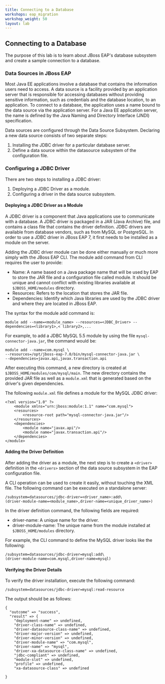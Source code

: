 ```yaml
---
title: Connecting to a Database
workshops: eap_migration
workshop_weight: 50
layout: lab
---
```


## Connecting to a Database

The purpose of this lab is to learn about JBoss EAP's database subsystem and create a sample connection to a database.

### Data Sources in JBoss EAP

Most Java EE applications involve a database that contains the information users need to access. A data source is a facility provided by an application server that is responsible for accessing databases without providing sensitive information, such as credentials and the database location, to an application. To connect to a database, the application uses a name bound to the data source via the application server. For a Java EE application server, the name is defined by the Java Naming and Directory Interface (JNDI) specification.

Data sources are configured through the Data Source Subsystem. Declaring a new data source consists of two separate steps:
1. Installing the JDBC driver for a particular database server.
2. Define a data source within the datasource subsystem of the configuration file.

### Configuring a JDBC Driver

There are two steps to installing a JDBC driver:

1. Deploying a JDBC Driver as a module.
2. Configuring a driver in the data source subsystem.

#### Deploying a JDBC Driver as a Module

A JDBC driver is a component that Java applications use to communicate with a database. A JDBC driver is packaged in a JAR (Java Archive) file, and contains a class file that contains the driver definition. JDBC drivers are available from database vendors, such as from MySQL or PostgreSQL. In order to use a JDBC driver in JBoss EAP 7, it first needs to be installed as a module on
the server.

Adding the JDBC driver module can be done either manually or much more simply with the JBoss EAP CLI. The module add command from CLI requires the user to provide:
- Name: A name based on a Java package name that will be used by EAP to store the JAR file and a configuration file called module. It should be unique and cannot conflict with existing libraries available at `$JBOSS_HOME/modules` directory.
- Resources: Refers to the location that stores the JAR file.
- Dependencies: Identify which Java libraries are used by the JDBC driver and where they are located in JBoss EAP.

The syntax for the module add command is:

```
module add --name=<module_name> --resources=<JDBC_Driver> --dependencies=<library1>,< library2>,...
```

For example, to add a JDBC MySQL 5.5 module by using the file `mysql-connector-java.jar`, the command would be:

```
module add --name=com.mysql \
--resources=/opt/jboss-eap-7.0/bin/mysql-connector-java.jar \
--dependencies=javax.api,javax.transaction.api
```
After executing this command, a new directory is created at `$JBOSS_HOME/modules/com/mysql/main`. The new directory contains the provided JAR file as well as a `module.xml` that is generated based on the driver's given dependencies.

The following `module.xml` file defines a module for the MySQL JDBC driver:

```
<?xml version="1.0" ?>
    <module xmlns="urn:jboss:module:1.1" name="com.mysql">
    <resources>
        <resource-root path="mysql-connector-java.jar"/>
    </resources>
    <dependencies>
        <module name="javax.api"/>
        <module name="javax.transaction.api"/>
    </dependencies>
</module>
```
#### Adding the Driver Definition

After adding the driver as a module, the next step is to create a `<driver>` definition in the `<drivers>` section of the data source subsystem in the EAP configuration file.

A CLI operation can be used to create it easily, without touching the XML file. The following command can be executed on a standalone server:

```
/subsystem=datasources/jdbc-driver=<driver_name>:add\
(driver-module-name=<module_name>,driver-name=<unique_driver_name>)
```

In the driver definition command, the following fields are required:
- driver-name: A unique name for the driver.
- driver-module-name: The unique name from the module installed at `$JBOSS_HOME/modules` directory.

For example, the CLI command to define the MySQL driver looks like the following:

```
/subsystem=datasources/jdbc-driver=mysql:add\
(driver-module-name=com.mysql,driver-name=mysql)
```

#### Verifying the Driver Details

To verify the driver installation, execute the following command:

```
/subsystem=datasources/jdbc-driver=mysql:read-resource
```

The output should be as follows:

```
{
  "outcome" => "success",
  "result" => {
    "deployment-name" => undefined,
    "driver-class-name" => undefined,
    "driver-datasource-class-name" => undefined,
    "driver-major-version" => undefined,
    "driver-minor-version" => undefined,
    "driver-module-name" => "com.mysql",
    "driver-name" => "mysql",
    "driver-xa-datasource-class-name" => undefined,
    "jdbc-compliant" => undefined,
    "module-slot" => undefined,
    "profile" => undefined,
    "xa-datasource-class" => undefined
  
}
```

